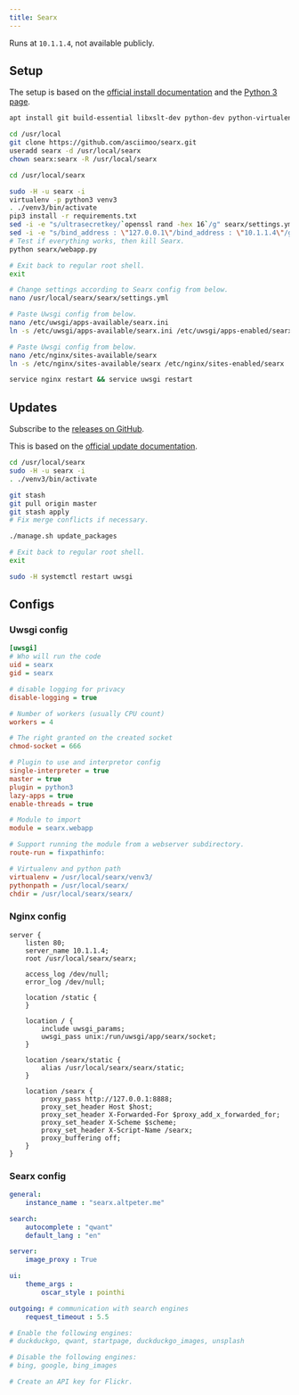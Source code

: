 ```yaml
---
title: Searx
---
```


Runs at `10.1.1.4`, not available publicly.

## Setup

The setup is based on the [official install documentation](https://asciimoo.github.io/searx/admin/installation.html) and the [Python 3 page](https://asciimoo.github.io/searx/blog/python3.html).

```sh
apt install git build-essential libxslt-dev python-dev python-virtualenv python-babel zlib1g-dev libffi-dev libssl-dev uwsgi uwsgi-plugin-python3 nginx

cd /usr/local
git clone https://github.com/asciimoo/searx.git
useradd searx -d /usr/local/searx
chown searx:searx -R /usr/local/searx

cd /usr/local/searx

sudo -H -u searx -i
virtualenv -p python3 venv3
. ./venv3/bin/activate
pip3 install -r requirements.txt
sed -i -e "s/ultrasecretkey/`openssl rand -hex 16`/g" searx/settings.yml
sed -i -e "s/bind_address : \"127.0.0.1\"/bind_address : \"10.1.1.4\"/g" searx/settings.yml
# Test if everything works, then kill Searx.
python searx/webapp.py

# Exit back to regular root shell.
exit

# Change settings according to Searx config from below.
nano /usr/local/searx/searx/settings.yml

# Paste Uwsgi config from below.
nano /etc/uwsgi/apps-available/searx.ini
ln -s /etc/uwsgi/apps-available/searx.ini /etc/uwsgi/apps-enabled/searx.ini

# Paste Uwsgi config from below.
nano /etc/nginx/sites-available/searx
ln -s /etc/nginx/sites-available/searx /etc/nginx/sites-enabled/searx

service nginx restart && service uwsgi restart
```

## Updates

Subscribe to the [releases on GitHub](https://github.com/asciimoo/searx/releases).

This is based on the [official update documentation](https://asciimoo.github.io/searx/admin/update-searx.html).

```sh
cd /usr/local/searx
sudo -H -u searx -i
. ./venv3/bin/activate

git stash
git pull origin master
git stash apply
# Fix merge conflicts if necessary.

./manage.sh update_packages

# Exit back to regular root shell.
exit

sudo -H systemctl restart uwsgi
```

## Configs

### Uwsgi config

```ini
[uwsgi]
# Who will run the code
uid = searx
gid = searx

# disable logging for privacy
disable-logging = true

# Number of workers (usually CPU count)
workers = 4

# The right granted on the created socket
chmod-socket = 666

# Plugin to use and interpretor config
single-interpreter = true
master = true
plugin = python3
lazy-apps = true
enable-threads = true

# Module to import
module = searx.webapp

# Support running the module from a webserver subdirectory.
route-run = fixpathinfo:

# Virtualenv and python path
virtualenv = /usr/local/searx/venv3/
pythonpath = /usr/local/searx/
chdir = /usr/local/searx/searx/
```

### Nginx config

```nginx
server {
    listen 80;
    server_name 10.1.1.4;
    root /usr/local/searx/searx;

    access_log /dev/null;
    error_log /dev/null;

    location /static {
    }

    location / {
        include uwsgi_params;
        uwsgi_pass unix:/run/uwsgi/app/searx/socket;
    }

    location /searx/static {
        alias /usr/local/searx/searx/static;
    }

    location /searx {
        proxy_pass http://127.0.0.1:8888;
        proxy_set_header Host $host;
        proxy_set_header X-Forwarded-For $proxy_add_x_forwarded_for;
        proxy_set_header X-Scheme $scheme;
        proxy_set_header X-Script-Name /searx;
        proxy_buffering off;
    }
}
```

### Searx config

```yml
general:
    instance_name : "searx.altpeter.me"

search:
    autocomplete : "qwant"
    default_lang : "en"

server:
    image_proxy : True

ui:
    theme_args :
        oscar_style : pointhi

outgoing: # communication with search engines
    request_timeout : 5.5

# Enable the following engines:
# duckduckgo, qwant, startpage, duckduckgo_images, unsplash

# Disable the following engines:
# bing, google, bing_images

# Create an API key for Flickr.
```
